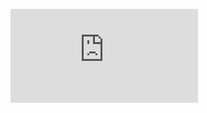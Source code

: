 
<figure><embed src="https://wakatime.com/share/@defnottyl/1adac80c-1d41-4168-9893-47bf33cce92f.svg"></embed></figure>
